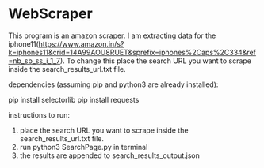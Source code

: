 # WebScraper

This program is an amazon scraper. I am extracting data for the iphone11(https://www.amazon.in/s?k=iphones11&crid=14A99AOU8RUET&sprefix=iphones%2Caps%2C334&ref=nb_sb_ss_i_1_7).
To change this place the search URL you want to scrape inside the search_results_url.txt file. 

dependencies (assuming pip and python3 are already installed):

pip install selectorlib
pip install requests


instructions to run:

1. place the search URL you want to scrape inside the search_results_url.txt file. 
2. run python3 SearchPage.py in terminal
3. the results are appended to search_results_output.json 
